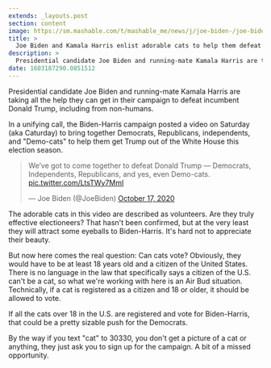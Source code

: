 ```yaml
--- 
extends: _layouts.post 
section: content 
image: https://sm.mashable.com/t/mashable_me/news/j/joe-biden-/joe-biden-and-kamala-harris-enlist-adorable-cats-to-help-the_rkfr.1200.png 
title: > 
  Joe Biden and Kamala Harris enlist adorable cats to help them defeat Trump 
description: > 
  Presidential candidate Joe Biden and running-mate Kamala Harris are taking all the help they can get in their campaign to defeat incumbent Donald Trump, including from non-humans.We’ve got to come together to defeat Donald Trump –– Democrats, Independents, Republicans, and yes, even Demo-cats.pic.twitter.com/LtsTWy7MmI — Joe Biden (@JoeBiden) October 17, 2020The adorable cats in this video are described as volunteers.But now here comes the real question: Can cats vote?Technically, if a cat is registered as a citizen and 18 or older, it should be allowed to vote. 
date: 1603187290.0851512 
--- 
```

<div><p>Presidential candidate Joe Biden and running-mate Kamala Harris are taking all the help they can get in their campaign to defeat incumbent Donald Trump, including from non-humans.</p>
<p>In a unifying call, the Biden-Harris campaign posted a video on Saturday (aka Caturday) to bring together Democrats, Republicans, independents, and "Demo-cats" to help them get Trump out of the White House this election season.</p>
<blockquote class="twitter-video">
<p dir="ltr" lang="en">We&#8217;ve got to come together to defeat Donald Trump &#8211;&#8211; Democrats, Independents, Republicans, and yes, even Demo-cats. <a href="https://t.co/LtsTWy7MmI" target="_blank">pic.twitter.com/LtsTWy7MmI</a></p>
<p>&#8212; Joe Biden (@JoeBiden) <a href="https://twitter.com/JoeBiden/status/1317465638953168899?ref_src=twsrc%5Etfw" target="_blank">October 17, 2020</a></p>
</blockquote>
 
<p>The adorable cats in this video are described as volunteers. Are they truly effective electioneers? That hasn't been confirmed, but at the very least they will attract some eyeballs to Biden-Harris. It's hard not to appreciate their beauty.</p>
<p>But now here comes the real question: Can cats vote? Obviously, they would have to be at least 18 years old and a citizen of the United States. There is no language in the law that specifically says a citizen of the U.S. can't be a cat, so what we're working with here is an Air Bud situation. Technically, if a cat is registered as a citizen and 18 or older, it should be allowed to vote.</p>
<p>If all the cats over 18 in the U.S. are registered and vote for Biden-Harris, that could be a pretty sizable push for the Democrats.</p>
<p>By the way if you text "cat" to 30330, you don't get a picture of a cat or anything, they just ask you to sign up for the campaign. A bit of a missed opportunity.</p>
  
  </div>